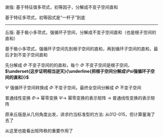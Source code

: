 谢版: 基于特征值多项式，初等因子，分解成不变子空间直和  
  
基于特征多项式，初等因式是“一杆子”到底  
  
---  
  
丘版: 基于极小多项式，强循环子空间，分解成不变子空间直和（也是根子空间的直和）  
  
基于极小多项式，强循环子空间先到根子空间的直和，再到循环子空间的直和，最后才到不变子空间直和  
  
先分解成 $\Phi$ 不变子空间的的直和，每个 $\Phi$ 不变子空间是根子空间，**$\underset{这步证明相当逆天}{\underline{把根子空间分解成\Psi强循环子空间的直和}}$**  
  
$\Psi$ 强循环子空间转换成 $\Phi$ 不变子空间，最终全空间分解成 $\Phi$ 不变子空间  
  
普通线性变换 $\Phi\longrightarrow$ 幂零变换 $\Psi\longrightarrow$ 幂零变换的表示矩阵 $\longrightarrow$ 普通线性变换的表示矩阵  
  
原来丘版是从几何角度出发，讲求约当标准型的方法: 从012-015，但计算量海了去了  
  
从这里也能看出矩阵秩的重要作用了  
